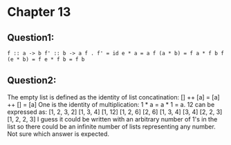 # Chapter 13
## Question1:
`
f :: a -> b
f' :: b -> a
f . f' = id
e * a = a
f (a * b) = f a * f b
f (e * b) = f e * f b = f b
`
## Question2:
The empty list is defined as the identity of list concatination:
[] ++ [a] = [a] ++ [] = [a]
One is the identity of multiplication:
1 * a = a * 1 = a.
12 can be expressed as:
[1, 2, 3, 2]
[1, 3, 4]
[1, 12]
[1, 2, 6]
[2, 6]
[1, 3, 4]
[3, 4]
[2, 2, 3]
[1, 2, 2, 3]
I guess it could be written with an arbitrary number of 1's in the list so there
could be an infinite number of lists representing any number. Not sure which answer
is expected.
